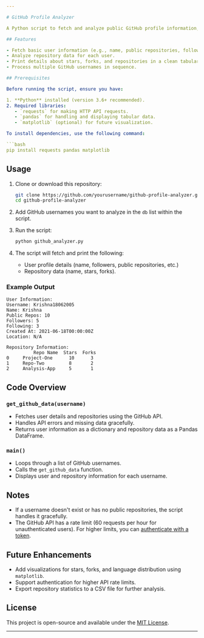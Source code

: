 ```yaml
---

# GitHub Profile Analyzer

A Python script to fetch and analyze public GitHub profile information, including user details and repository statistics. It uses the GitHub API to retrieve data such as follower counts, repositories, stars, and forks.

## Features

- Fetch basic user information (e.g., name, public repositories, followers, location).
- Analyze repository data for each user.
- Print details about stars, forks, and repositories in a clean tabular format.
- Process multiple GitHub usernames in sequence.

## Prerequisites

Before running the script, ensure you have:

1. **Python** installed (version 3.6+ recommended).
2. Required libraries:
   - `requests` for making HTTP API requests.
   - `pandas` for handling and displaying tabular data.
   - `matplotlib` (optional) for future visualization.

To install dependencies, use the following command:

```bash
pip install requests pandas matplotlib
```

## Usage

1. Clone or download this repository:

   ```bash
   git clone https://github.com/yourusername/github-profile-analyzer.git
   cd github-profile-analyzer
   ```

2. Add GitHub usernames you want to analyze in the `db` list within the script.

3. Run the script:

   ```bash
   python github_analyzer.py
   ```

4. The script will fetch and print the following:
   - User profile details (name, followers, public repositories, etc.)
   - Repository data (name, stars, forks).

### Example Output

```
User Information:
Username: Krishna18062005
Name: Krishna
Public Repos: 10
Followers: 5
Following: 3
Created At: 2021-06-18T00:00:00Z
Location: N/A

Repository Information:
          Repo Name  Stars  Forks
0     Project-One      10      3
1     Repo-Two         8       2
2     Analysis-App     5       1
```

## Code Overview

### `get_github_data(username)`

- Fetches user details and repositories using the GitHub API.
- Handles API errors and missing data gracefully.
- Returns user information as a dictionary and repository data as a Pandas DataFrame.

### `main()`

- Loops through a list of GitHub usernames.
- Calls the `get_github_data` function.
- Displays user and repository information for each username.

## Notes

- If a username doesn't exist or has no public repositories, the script handles it gracefully.
- The GitHub API has a rate limit (60 requests per hour for unauthenticated users). For higher limits, you can [authenticate with a token](https://docs.github.com/en/authentication/keeping-your-account-and-data-secure/creating-a-personal-access-token).

## Future Enhancements

- Add visualizations for stars, forks, and language distribution using `matplotlib`.
- Support authentication for higher API rate limits.
- Export repository statistics to a CSV file for further analysis.

## License

This project is open-source and available under the [MIT License](LICENSE).

---
```

